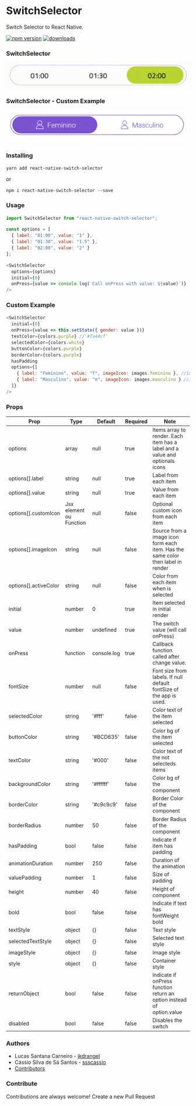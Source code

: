 # SwitchSelector

Switch Selector to React Native.

[![npm version](https://badge.fury.io/js/react-native-switch-selector.svg)](https://badge.fury.io/js/react-native-switch-selector)
[![downloads](https://img.shields.io/npm/dm/react-native-switch-selector.svg)](https://www.npmjs.com/package/react-native-switch-selector)

### SwitchSelector

![SwitchSelector](./assets/ex1.gif)

### SwitchSelector - Custom Example

![SwitchSelector](./assets/ex2.gif)

### Installing

```Shell
yarn add react-native-switch-selector
```

or

```Shell
npm i react-native-switch-selector --save
```

### Usage

```js
import SwitchSelector from "react-native-switch-selector";
```

```js
const options = [
  { label: "01:00", value: "1" },
  { label: "01:30", value: "1.5" },
  { label: "02:00", value: "2" }
];
```

```js
<SwitchSelector
  options={options}
  initial={0}
  onPress={value => console.log(`Call onPress with value: ${value}`)}
/>
```

### Custom Example

```js
<SwitchSelector
  initial={0}
  onPress={value => this.setState({ gender: value })}
  textColor={colors.purple} //'#7a44cf'
  selectedColor={colors.white}
  buttonColor={colors.purple}
  borderColor={colors.purple}
  hasPadding
  options={[
    { label: "Feminino", value: "f", imageIcon: images.feminino }, //images.feminino = require('./path_to/assets/img/feminino.png')
    { label: "Masculino", value: "m", imageIcon: images.masculino } //images.masculino = require('./path_to/assets/img/masculino.png')
  ]}
/>
```

### Props

| Prop                  | Type                    | Default     | Required | Note                                                                             |
| --------------------- | ----------------------- | ----------- | -------- | -------------------------------------------------------------------------------- |
| options               | array                   | null        | true     | Items array to render. Each item has a label and a value and optionals icons     |
| options[].label       | string                  | null        | true     | Label from each item                                                             |
| options[].value       | string                  | null        | true     | Value from each item                                                             |
| options[].customIcon  | Jsx element ou Function | null        | false    | Optional custom icon from each item                                              |
| options[].imageIcon   | string                  | null        | false    | Source from a image icon form each item. Has the same color then label in render |
| options[].activeColor | string                  | null        | false    | Color from each item when is selected                                            |
| initial               | number                  | 0           | true     | Item selected in initial render                                                  |
| value                 | number                  | undefined   | true     | The switch value (will call onPress)                                             |
| onPress               | function                | console.log | true     | Callback function called after change value.                                     |
| fontSize              | number                  | null        | false    | Font size from labels. If null default fontSize of the app is used.              |
| selectedColor         | string                  | '#fff'      | false    | Color text of the item selected                                                  |
| buttonColor           | string                  | '#BCD635'   | false    | Color bg of the item selected                                                    |
| textColor             | string                  | '#000'      | false    | Color text of the not selecteds items                                            |
| backgroundColor       | string                  | '#ffffff'   | false    | Color bg of the component                                                        |
| borderColor           | string                  | '#c9c9c9'   | false    | Border Color of the component                                                    |
| borderRadius          | number                  | 50          | false    | Border Radius of the component                                                   |
| hasPadding            | bool                    | false       | false    | Indicate if item has padding                                                     |
| animationDuration     | number                  | 250         | false    | Duration of the animation                                                        |
| valuePadding          | number                  | 1           | false    | Size of padding                                                                  |
| height                | number                  | 40          | false    | Height of component                                                              |
| bold                  | bool                    | false       | false    | Indicate if text has fontWeight bold                                             |
| textStyle             | object                  | {}          | false    | Text style                                                                       |
| selectedTextStyle     | object                  | {}          | false    | Selected text style                                                              |
| imageStyle            | object                  | {}          | false    | Image style                                                                      |
| style                 | object                  | {}          | false    | Container style                                                                  |
| returnObject          | bool                    | false       | false    | Indicate if onPress function return an option instead of option.value            |
| disabled              | bool                    | false       | false    | Disables the switch                                                              |

### Authors

- Lucas Santana Carneiro - [jkdrangel](https://github.com/jkdrangel)
- Cássio Silva de Sá Santos - [ssscassio](https://github.com/ssscassio)
- [Contributors](https://github.com/App2Sales/react-native-switch-selector/graphs/contributors)

### Contribute

Contributions are always welcome! Create a new Pull Request
